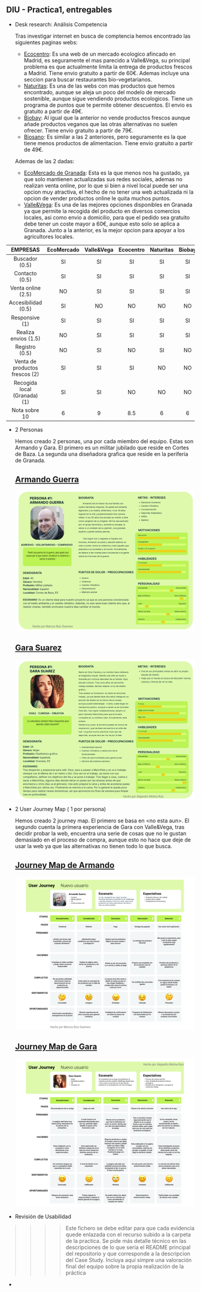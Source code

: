 ## DIU - Practica1, entregables


- Desk research: Análisis Competencia

  Tras investigar internet en busca de comptencia hemos encontrado las siguientes paginas webs:
  - [Ecocentro](https://www.ecocentro.es/tienda/): Es una web de un mercado ecologico afincado en Madrid, es seguramente el mas parecido a Valle&Vega, su principal problema es que actualmente limita la entrega de productos frescos a Madrid. Tiene envio gratuito a partir de 60€. Ademas incluye una seccion para buscar restaurantes bio-vegetarianos.
  - [Naturitas](https://www.naturitas.es/): Es una de las webs con mas productos que hemos encontrado, aunque se aleja un poco del modelo de mercado sostenible, aunque sigue vendiendo productos ecologicos. Tiene un programa de puntos que te permite obtener descuentos. El envio es gratuito a partir de 49€.
  - [Biobay](https://biobay.es/): Al igual que la anterior no vende productos frescos aunque añade productos veganos que las otras alternativas no suelen ofrecer. Tiene envio gratuito a partir de 79€.
  - [Biosano](https://biobay.es/): Es similar a las 2 anteriores, pero seguramente es la que tiene menos productos de alimentacion. Tiene envio gratuito a partir de 49€.
  
  Ademas de las 2 dadas:
  - [EcoMercado de Granada](https://ecomercadogranada.org/): Esta es la que menos nos ha gustado, ya que solo mantienen actualizadas sus redes sociales, ademas no realizan venta online, por lo que si bien a nivel local puede ser una opcion muy atractiva, el hecho de no tener una web actualizada ni la opcion de vender productos online le quita muchos puntos.
  - [Valle&Vega](https://valleyvega.org/): Es una de las mejores opciones disponibles en Granada ya que permite la recogida del producto en diversos comercios locales, asi como envio a domicilio, para que el pedido sea gratuito debe tener un coste mayor a 60€, aunque esto solo se aplica a Granada. Junto a la anterior, es la mejor opcion para apoyar a los agricultores locales.

|EMPRESAS                             | EcoMercado      | Valle&Vega | Ecocentro     | Naturitas   | Biobay      | Biosano  |
| :------:                            | :------:        | :------:   |  :------:     | :------:    |  :------:   | :------: |
| Buscador (0.5)                      | SI              |  SI        |     SI        | SI          | SI          | SI       |
| Contacto (0.5)                      | SI              |  SI        |     SI        | SI          | SI          | SI       |
| Venta online (2.5)                  | NO              |  SI        |     SI        | SI          | SI          | SI       |
| Accesibilidad (0.5)                 | SI              |  NO        |     NO        | NO          | NO          | NO       |
| Responsive (1)                      | SI              |  SI        |     SI        | SI          | SI          | SI       |
| Realiza envios (1.5)                | NO              |  SI        |     SI        | SI          | SI          | SI       |
| Registro (0.5)                      | NO              |  SI        |     NO        | SI          | NO          | SI       |
| Venta de productos frescos (2)      | SI              |  SI        |     SI        | NO          | NO          | NO       |
| Recogida local (Granada) (1)        | SI              |  SI        |     NO        | NO          | NO          | NO       |
| Nota sobre 10                       | 6               |  9         |     8.5       |  6          | 6           | 6        | 

- 2 Personas

  Hemos creado 2 personas, una por cada miembro del equipo. Estas son Armando y Gara. El primero es un militar jubilado que reside en Cortes de Baza. La segunda una diseñadora grafica que reside en la periferia de Granada.
  
  ## [Armando Guerra](https://github.com/AlexMr08/UX_CaseStudy/blob/master/P1/persona1.pdf)
  ![persona1](persona1.png)
  
  ## [Gara Suarez](https://github.com/AlexMr08/UX_CaseStudy/blob/master/P1/persona2.pdf)
  ![persona2](persona2.png)
  
- 2 User Journey Map  ( 1 por persona)

  Hemos creado 2 journey map. El primero se basa en \<no esta aun\>. El segundo cuenta la primera experiencia de Gara con Valle&Vega, tras decidir probar la web, encuentra una serie de cosas que no le gustan demasiado en el proceso de compra, aunque esto no hace que deje de usar la web ya que las alternativas no tienen todo lo que busca.

  ## [Journey Map de Armando](https://github.com/AlexMr08/UX_CaseStudy/blob/master/P1/journeyMap1.pdf)
  ![journeyMap1](journeyMap1.png)

  ## [Journey Map de Gara](https://github.com/AlexMr08/UX_CaseStudy/blob/master/P1/journeyMap2.pdf)
  ![journeyMap2](journeyMap2.png)
  
- Revisión de Usabilidad 


>>>> Este fichero se debe editar para que cada evidencia quede enlazada con el recurso subido a la carpeta de la practica. Se pide más detalle técnico en las descripciones de lo que sería el README principal del repositorio y que corresponde a la descripcion del Case Study.
>>>> Incluya aquí simpre una valoración final del equipo sobre la propia realización de la práctica

- 
